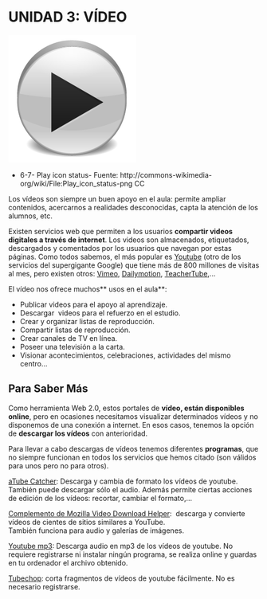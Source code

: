 
# UNIDAD 3: VÍDEO


![](img/Play_icon_status.png)

- 6-7- Play icon status- Fuente: http://commons-wikimedia-org/wiki/File:Play_icon_status-png CC

Los vídeos son siempre un buen apoyo en el aula: permite ampliar contenidos, acercarnos a realidades desconocidas, capta la atención de los alumnos, etc.

Existen servicios web que permiten a los usuarios **compartir videos** **digitales a través de internet**. Los videos son almacenados, etiquetados, descargados y comentados por los usuarios que navegan por estas páginas. Como todos sabemos, el más popular es [Youtube](https://www.youtube.com/?gl=ES) (otro de los servicios del supergigante Google) que tiene más de 800 millones de visitas al mes, pero existen otros: [Vimeo](https://vimeo.com/), [Dailymotion](http://www.dailymotion.com/es), [TeacherTube](http://www.teachertube.com/),...

El vídeo nos ofrece muchos** usos en el aula**:

- Publicar videos para el apoyo al aprendizaje.
- Descargar  videos para el refuerzo en el estudio.
- Crear y organizar listas de reproducción.
- Compartir listas de reproducción.
- Crear canales de TV en línea.
- Poseer una televisión a la carta.
- Visionar acontecimientos, celebraciones, actividades del mismo centro…

## Para Saber Más

Como herramienta Web 2.0, estos portales de **vídeo, están disponibles online**, pero en ocasiones necesitamos visualizar determinados vídeos y no disponemos de una conexión a internet. En esos casos, tenemos la opción de **descargar los vídeos** con anterioridad.

Para llevar a cabo descargas de vídeos tenemos diferentes **programas**, que no siempre funcionan en todos los servicios que hemos citado (son válidos para unos pero no para otros).

[aTube Catcher](http://atube-catcher.dsnetwb.com/video/): Descarga y cambia de formato los vídeos de youtube. También puede descargar sólo el audio. Además permite ciertas acciones de edición de los vídeos: recortar, cambiar el formato,...

[Complemento de Mozilla Video Download Helper](https://addons.mozilla.org/es/firefox/addon/video-downloadhelper/):  descarga y convierte vídeos de cientes de sitios similares a YouTube.<br/>También funciona para audio y galerías de imágenes.

[Youtube mp3](http://www.youtube-mp3.org/es): Descarga audio en mp3 de los vídeos de youtube. No requiere registrarse ni instalar ningún programa, se realiza online y guardas en tu ordenador el archivo obtenido.

[Tubechop](http://www.tubechop.com/): corta fragmentos de vídeos de youtube fácilmente. No es necesario registrarse.

